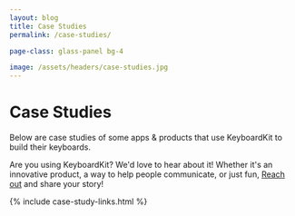 ```yaml
---
layout: blog
title: Case Studies
permalink: /case-studies/

page-class: glass-panel bg-4

image: /assets/headers/case-studies.jpg
---
```


<h1>Case Studies</h1>

<p>
Below are case studies of some apps & products that use KeyboardKit to build their keyboards.
</p>
<p>
Are you using KeyboardKit? We'd love to hear about it! Whether it's an innovative product, a way to help people communicate, or just fun, <a href="{{site.email_url}}">Reach out</a> and share your story!
</p>

{% include case-study-links.html %}